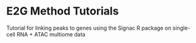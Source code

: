 # E2G Method Tutorials
Tutorial for linking peaks to genes using the Signac R package on single-cell RNA + ATAC multiome data
